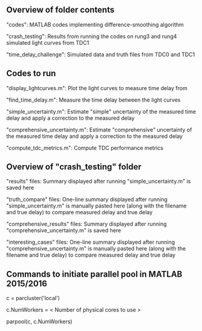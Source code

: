 Overview of folder contents
---------------------------
"codes": MATLAB codes implementing difference-smoothing algorithm

"crash_testing": Results from running the codes on rung3 and rung4 simulated light curves from TDC1

"time_delay_challenge": Simulated data and truth files from TDC0 and TDC1

Codes to run
------------
"display_lightcurves.m": Plot the light curves to measure time delay from

"find_time_delay.m": Measure the time delay between the light curves

"simple_uncertainty.m": Estimate "simple" uncertainty of the measured time delay and apply a correction to the measured delay

"comprehensive_uncertainty.m": Estimate "comprehensive" uncertainty of the measured time delay and apply a correction to the measured delay

"compute_tdc_metrics.m": Compute TDC performance metrics

Overview of "crash_testing" folder
----------------------------------
"results" files: Summary displayed after running "simple_uncertainty.m" is saved here

"truth_compare" files: One-line summary displayed after running "simple_uncertainty.m" is manually pasted here (along with the filename and true delay) to compare measured delay and true delay 
                       
"comprehensive_results" files: Summary displayed after running "comprehensive_uncertainty.m" is saved here

"interesting_cases" files: One-line summary displayed after running "comprehensive_uncertainty.m" is manually pasted here (along with the filename and true delay) to compare measured delay and true delay

Commands to initiate parallel pool in MATLAB 2015/2016
------------------------------------------------------
c = parcluster('local')

c.NumWorkers = < Number of physical cores to use >

parpool(c, c.NumWorkers)

